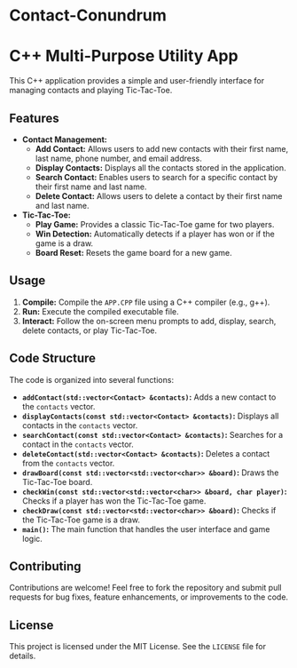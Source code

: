 # Contact-Conundrum
# C++ Multi-Purpose Utility App

This C++ application provides a simple and user-friendly interface for managing contacts and playing Tic-Tac-Toe.

## Features

* **Contact Management:**
    * **Add Contact:** Allows users to add new contacts with their first name, last name, phone number, and email address.
    * **Display Contacts:** Displays all the contacts stored in the application.
    * **Search Contact:** Enables users to search for a specific contact by their first name and last name.
    * **Delete Contact:** Allows users to delete a contact by their first name and last name.
* **Tic-Tac-Toe:**
    * **Play Game:** Provides a classic Tic-Tac-Toe game for two players.
    * **Win Detection:** Automatically detects if a player has won or if the game is a draw.
    * **Board Reset:** Resets the game board for a new game.

## Usage

1. **Compile:** Compile the `APP.CPP` file using a C++ compiler (e.g., g++).
2. **Run:** Execute the compiled executable file.
3. **Interact:** Follow the on-screen menu prompts to add, display, search, delete contacts, or play Tic-Tac-Toe.

## Code Structure

The code is organized into several functions:

* **`addContact(std::vector<Contact> &contacts)`:** Adds a new contact to the `contacts` vector.
* **`displayContacts(const std::vector<Contact> &contacts)`:** Displays all contacts in the `contacts` vector.
* **`searchContact(const std::vector<Contact> &contacts)`:** Searches for a contact in the `contacts` vector.
* **`deleteContact(std::vector<Contact> &contacts)`:** Deletes a contact from the `contacts` vector.
* **`drawBoard(const std::vector<std::vector<char>> &board)`:** Draws the Tic-Tac-Toe board.
* **`checkWin(const std::vector<std::vector<char>> &board, char player)`:** Checks if a player has won the Tic-Tac-Toe game.
* **`checkDraw(const std::vector<std::vector<char>> &board)`:** Checks if the Tic-Tac-Toe game is a draw.
* **`main()`:** The main function that handles the user interface and game logic.

## Contributing

Contributions are welcome! Feel free to fork the repository and submit pull requests for bug fixes, feature enhancements, or improvements to the code.

## License

This project is licensed under the MIT License. See the `LICENSE` file for details.
